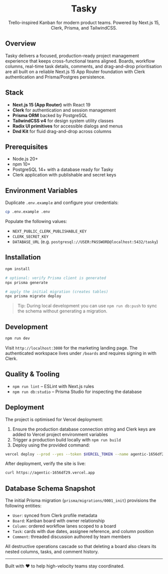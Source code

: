 <div align="center">

# Tasky

Trello-inspired Kanban for modern product teams. Powered by Next.js 15, Clerk, Prisma, and TailwindCSS.

</div>

## Overview

Tasky delivers a focused, production-ready project management experience that keeps cross-functional teams aligned. Boards, workflow columns, real-time task details, comments, and drag-and-drop prioritisation are all built on a reliable Next.js 15 App Router foundation with Clerk authentication and Prisma/Postgres persistence.

## Stack

- **Next.js 15 (App Router)** with React 19
- **Clerk** for authentication and session management
- **Prisma ORM** backed by PostgreSQL
- **TailwindCSS v4** for design system utility classes
- **Radix UI primitives** for accessible dialogs and menus
- **Dnd Kit** for fluid drag-and-drop across columns

## Prerequisites

- Node.js 20+
- npm 10+
- PostgreSQL 14+ with a database ready for Tasky
- Clerk application with publishable and secret keys

## Environment Variables

Duplicate `.env.example` and configure your credentials:

```bash
cp .env.example .env
```

Populate the following values:

- `NEXT_PUBLIC_CLERK_PUBLISHABLE_KEY`
- `CLERK_SECRET_KEY`
- `DATABASE_URL` (e.g. `postgresql://USER:PASSWORD@localhost:5432/tasky`)

## Installation

```bash
npm install

# optional: verify Prisma client is generated
npx prisma generate

# apply the initial migration (creates tables)
npx prisma migrate deploy
```

> Tip: During local development you can use `npm run db:push` to sync the schema without generating a migration.

## Development

```bash
npm run dev
```

Visit `http://localhost:3000` for the marketing landing page. The authenticated workspace lives under `/boards` and requires signing in with Clerk.

## Quality & Tooling

- `npm run lint` – ESLint with Next.js rules
- `npm run db:studio` – Prisma Studio for inspecting the database

## Deployment

The project is optimised for Vercel deployment:

1. Ensure the production database connection string and Clerk keys are added to Vercel project environment variables
2. Trigger a production build locally with `npm run build`
3. Deploy using the provided command:

```bash
vercel deploy --prod --yes --token $VERCEL_TOKEN --name agentic-1656df29
```

After deployment, verify the site is live:

```bash
curl https://agentic-1656df29.vercel.app
```

## Database Schema Snapshot

The initial Prisma migration (`prisma/migrations/0001_init`) provisions the following entities:

- `User`: synced from Clerk profile metadata
- `Board`: Kanban board with owner relationship
- `Column`: ordered workflow lanes scoped to a board
- `Task`: cards with due dates, assignee reference, and column position
- `Comment`: threaded discussion authored by team members

All destructive operations cascade so that deleting a board also clears its nested columns, tasks, and comment history.

---

Built with ❤️ to help high-velocity teams stay coordinated.
